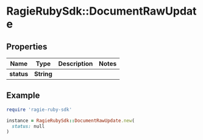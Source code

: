 # RagieRubySdk::DocumentRawUpdate

## Properties

| Name | Type | Description | Notes |
| ---- | ---- | ----------- | ----- |
| **status** | **String** |  |  |

## Example

```ruby
require 'ragie-ruby-sdk'

instance = RagieRubySdk::DocumentRawUpdate.new(
  status: null
)
```

